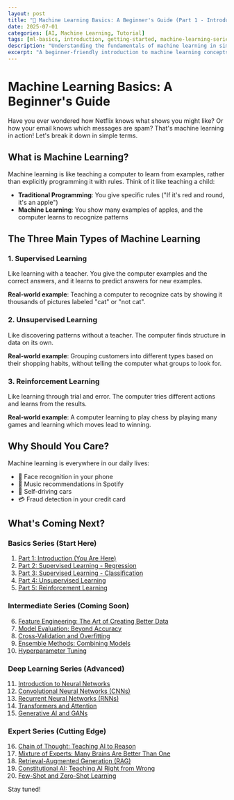 ```yaml
---
layout: post
title: "🤖 Machine Learning Basics: A Beginner's Guide (Part 1 - Introduction)"
date: 2025-07-01
categories: [AI, Machine Learning, Tutorial]
tags: [ml-basics, introduction, getting-started, machine-learning-series]
description: "Understanding the fundamentals of machine learning in simple terms."
excerpt: "A beginner-friendly introduction to machine learning concepts, explained with real-world examples and minimal technical jargon."
---
```


# Machine Learning Basics: A Beginner's Guide

Have you ever wondered how Netflix knows what shows you might like? Or how your email knows which messages are spam? That's machine learning in action! Let's break it down in simple terms.

## What is Machine Learning?

Machine learning is like teaching a computer to learn from examples, rather than explicitly programming it with rules. Think of it like teaching a child:

- **Traditional Programming**: You give specific rules ("If it's red and round, it's an apple")
- **Machine Learning**: You show many examples of apples, and the computer learns to recognize patterns

## The Three Main Types of Machine Learning

### 1. Supervised Learning
Like learning with a teacher. You give the computer examples and the correct answers, and it learns to predict answers for new examples.

**Real-world example**: Teaching a computer to recognize cats by showing it thousands of pictures labeled "cat" or "not cat".

### 2. Unsupervised Learning
Like discovering patterns without a teacher. The computer finds structure in data on its own.

**Real-world example**: Grouping customers into different types based on their shopping habits, without telling the computer what groups to look for.

### 3. Reinforcement Learning
Like learning through trial and error. The computer tries different actions and learns from the results.

**Real-world example**: A computer learning to play chess by playing many games and learning which moves lead to winning.

## Why Should You Care?

Machine learning is everywhere in our daily lives:
- 📱 Face recognition in your phone
- 🎵 Music recommendations in Spotify
- 🚗 Self-driving cars
- 💳 Fraud detection in your credit card

## What's Coming Next?

### Basics Series (Start Here)
1. [Part 1: Introduction (You Are Here)](/2025-07-01-machine-learning-basics-introduction)
2. [Part 2: Supervised Learning - Regression](/2025-07-01-machine-learning-regression)
3. [Part 3: Supervised Learning - Classification](/2025-07-01-machine-learning-classification)
4. [Part 4: Unsupervised Learning](/2025-07-01-machine-learning-unsupervised)
5. [Part 5: Reinforcement Learning](/2025-07-01-machine-learning-reinforcement)

### Intermediate Series (Coming Soon)
6. [Feature Engineering: The Art of Creating Better Data](/2025-07-02-machine-learning-feature-engineering)
7. [Model Evaluation: Beyond Accuracy](/2025-07-02-machine-learning-model-evaluation)
8. [Cross-Validation and Overfitting](/2025-07-02-machine-learning-cross-validation)
9. [Ensemble Methods: Combining Models](/2025-07-02-machine-learning-ensemble-methods)
10. [Hyperparameter Tuning](/2025-07-02-machine-learning-hyperparameter-tuning)

### Deep Learning Series (Advanced)
11. [Introduction to Neural Networks](/2025-07-03-deep-learning-neural-networks)
12. [Convolutional Neural Networks (CNNs)](/2025-07-03-deep-learning-cnn)
13. [Recurrent Neural Networks (RNNs)](/2025-07-03-deep-learning-rnn)
14. [Transformers and Attention](/2025-07-03-deep-learning-transformers)
15. [Generative AI and GANs](/2025-07-03-deep-learning-generative-ai)

### Expert Series (Cutting Edge)
16. [Chain of Thought: Teaching AI to Reason](/2025-07-04-expert-chain-of-thought)
17. [Mixture of Experts: Many Brains Are Better Than One](/2025-07-04-expert-mixture-of-experts)
18. [Retrieval-Augmented Generation (RAG)](/2025-07-04-expert-retrieval-augmented-generation)
19. [Constitutional AI: Teaching AI Right from Wrong](/2025-07-04-expert-constitutional-ai)
20. [Few-Shot and Zero-Shot Learning](/2025-07-04-expert-few-shot-learning)

Stay tuned!
